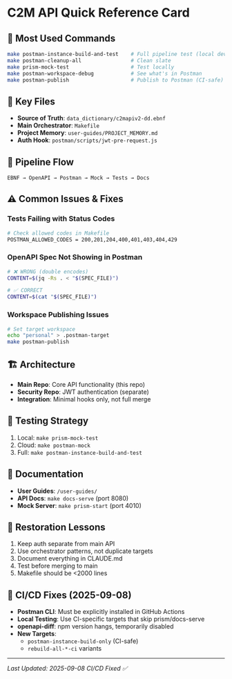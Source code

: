 # C2M API Quick Reference Card

## 🚀 Most Used Commands
```bash
make postman-instance-build-and-test    # Full pipeline test (local dev)
make postman-cleanup-all                # Clean slate
make prism-mock-test                    # Test locally
make postman-workspace-debug            # See what's in Postman
make postman-publish                    # Publish to Postman (CI-safe)
```

## 📁 Key Files
- **Source of Truth**: `data_dictionary/c2mapiv2-dd.ebnf`
- **Main Orchestrator**: `Makefile`
- **Project Memory**: `user-guides/PROJECT_MEMORY.md`
- **Auth Hook**: `postman/scripts/jwt-pre-request.js`

## 🔄 Pipeline Flow
```
EBNF → OpenAPI → Postman → Mock → Tests → Docs
```

## ⚠️ Common Issues & Fixes

### Tests Failing with Status Codes
```bash
# Check allowed codes in Makefile
POSTMAN_ALLOWED_CODES = 200,201,204,400,401,403,404,429
```

### OpenAPI Spec Not Showing in Postman
```bash
# ❌ WRONG (double encodes)
CONTENT=$(jq -Rs . < "$(SPEC_FILE)")

# ✅ CORRECT
CONTENT=$(cat "$(SPEC_FILE)")
```

### Workspace Publishing Issues
```bash
# Set target workspace
echo "personal" > .postman-target
make postman-publish
```

## 🏗️ Architecture
- **Main Repo**: Core API functionality (this repo)
- **Security Repo**: JWT authentication (separate)
- **Integration**: Minimal hooks only, not full merge

## 🧪 Testing Strategy
1. Local: `make prism-mock-test`
2. Cloud: `make postman-mock`
3. Full: `make postman-instance-build-and-test`

## 📝 Documentation
- **User Guides**: `/user-guides/`
- **API Docs**: `make docs-serve` (port 8080)
- **Mock Server**: `make prism-start` (port 4010)

## 🔧 Restoration Lessons
1. Keep auth separate from main API
2. Use orchestrator patterns, not duplicate targets
3. Document everything in CLAUDE.md
4. Test before merging to main
5. Makefile should be <2000 lines

## 🚨 CI/CD Fixes (2025-09-08)
- **Postman CLI**: Must be explicitly installed in GitHub Actions
- **Local Testing**: Use CI-specific targets that skip prism/docs-serve
- **openapi-diff**: npm version hangs, temporarily disabled
- **New Targets**: 
  - `postman-instance-build-only` (CI-safe)
  - `rebuild-all-*-ci` variants

---
*Last Updated: 2025-09-08*
*CI/CD Fixed ✅*